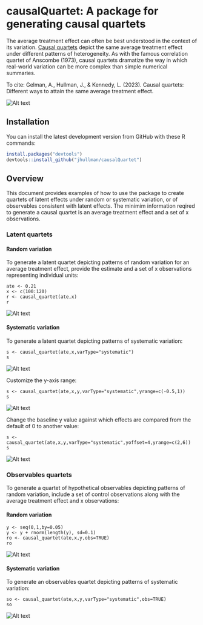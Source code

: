 # causalQuartet: A package for generating causal quartets
The average treatment effect can often be best understood in the context of its variation. <a href="http://www.stat.columbia.edu/~gelman/research/unpublished/causal_quartets.pdf">Causal quartets</a> depict the same average treatment effect under different patterns of heterogeneity. As with the famous correlation quartet of Anscombe (1973), causal quartets dramatize the way in which real-world variation can be more complex than simple numerical summaries.

To cite: Gelman, A., Hullman, J., & Kennedy, L. (2023). Causal quartets: Different ways to attain the same average treatment effect.

![Alt text](figures/latent_quartets.png?raw=true "Latent quartets with random (left) and systematic (right) variation")


## Installation

You can install the latest development version from GitHub with these R
commands:

``` r
install.packages("devtools")
devtools::install_github("jhullman/causalQuartet")
```

## Overview

This document provides examples of how to use the package to create quartets of latent effects under random or systematic variation, or of observables consistent with latent effects. The minimim information reqired to generate a causal quartet is an average treatment effect and a set of x observations.

### Latent quartets

#### Random variation
To generate a latent quartet depicting patterns of random variation for an average treatment effect, provide the estimate and a set of x observations representing individual units:

```{r}
ate <- 0.21
x <- c(100:120)
r <- causal_quartet(ate,x)
r
```
![Alt text](figures/latent_random_ate21_x100-120.png?raw=true "Latent quartet with systematic variation")

#### Systematic variation

To generate a latent quartet depicting patterns of systematic variation:

```{r}
s <- causal_quartet(ate,x,varType="systematic")
s
```
![Alt text](figures/latent_systematic_ate21_x100-120.png?raw=true "Latent quartet with systematic variation")

Customize the y-axis range:

```{r}
s <- causal_quartet(ate,x,y,varType="systematic",yrange=c(-0.5,1))
s
```
![Alt text](figures/latent_systematic_ate21_x100-120_yrange.png?raw=true "Latent quartet with systematic variation and custom yrange")

Change the baseline y value against which effects are compared from the default of 0 to another value:

```{r}
s <- causal_quartet(ate,x,y,varType="systematic",yoffset=4,yrange=c(2,6))
s
```
![Alt text](figures/latent_systematic_ate21_x100-120_yoffset4_yrange.png?raw=true "Latent quartet with systematic variation and custom yoffset and yrange")



### Observables quartets

To generate a quartet of hypothetical observables depicting patterns of random variation, include a set of control observations along with the average treatment effect and x observations:

#### Random variation

```{r}
y <- seq(0,1,by=0.05)
y <- y + rnorm(length(y), sd=0.1)
ro <- causal_quartet(ate,x,y,obs=TRUE)
ro
```
![Alt text](figures/observables_random_ate21_x100-120.png?raw=true "Observables quartet with random variation")

#### Systematic variation

To generate an observables quartet depicting patterns of systematic variation:

```{r}
so <- causal_quartet(ate,x,y,varType="systematic",obs=TRUE)
so
```

![Alt text](figures/observables_systematic_ate21_x100-120.png?raw=true "Observables quartet with systematic variation")
